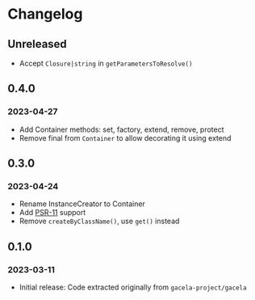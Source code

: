# Changelog

## Unreleased

- Accept `Closure|string` in `getParametersToResolve()`

## 0.4.0
### 2023-04-27

- Add Container methods: set, factory, extend, remove, protect
- Remove final from `Container` to allow decorating it using extend

## 0.3.0
### 2023-04-24

- Rename InstanceCreator to Container
- Add [PSR-11](https://www.php-fig.org/psr/psr-11/) support
- Remove `createByClassName()`, use `get()` instead

## 0.1.0
### 2023-03-11

- Initial release: Code extracted originally from `gacela-project/gacela`
